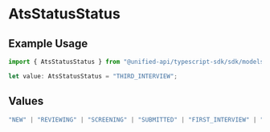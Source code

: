 # AtsStatusStatus

## Example Usage

```typescript
import { AtsStatusStatus } from "@unified-api/typescript-sdk/sdk/models/shared";

let value: AtsStatusStatus = "THIRD_INTERVIEW";
```

## Values

```typescript
"NEW" | "REVIEWING" | "SCREENING" | "SUBMITTED" | "FIRST_INTERVIEW" | "SECOND_INTERVIEW" | "THIRD_INTERVIEW" | "BACKGROUND_CHECK" | "OFFERED" | "ACCEPTED" | "HIRED" | "REJECTED" | "DECLINED" | "WITHDRAWN"
```